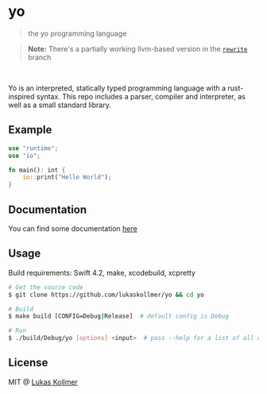 # yo
> the yo programming language

> **Note:** There's a partially working llvm-based version in the [`rewrite`](https://github.com/lukaskollmer/yo/tree/rewrite) branch

<br>

Yo is an interpreted, statically typed programming language with a rust-inspired syntax. This repo includes a parser, compiler and interpreter, as well as a small standard library.

## Example

```rust
use "runtime";
use "io";

fn main(): int {
    io::print("Hello World");
}
```


## Documentation
You can find some documentation [here](https://lukaskollmer.me/yo)


## Usage
Build requirements: Swift 4.2, make, xcodebuild, xcpretty

```bash
# Get the source code
$ git clone https://github.com/lukaskollmer/yo && cd yo

# Build
$ make build [CONFIG=Debug|Release]  # default config is Debug

# Run
$ ./build/Debug/yo [options] <input>  # pass --help for a list of all options
```



## License
MIT @ [Lukas Kollmer](https://lukaskollmer.me)

